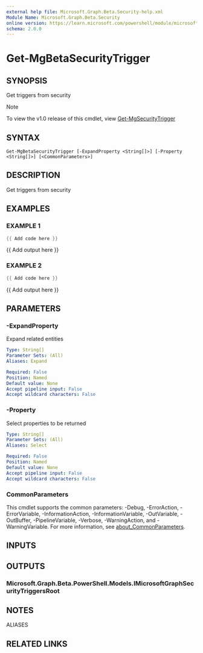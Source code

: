 ```yaml
---
external help file: Microsoft.Graph.Beta.Security-help.xml
Module Name: Microsoft.Graph.Beta.Security
online version: https://learn.microsoft.com/powershell/module/microsoft.graph.beta.security/get-mgbetasecuritytrigger
schema: 2.0.0
---
```


# Get-MgBetaSecurityTrigger

## SYNOPSIS
Get triggers from security

> [!NOTE]
> To view the v1.0 release of this cmdlet, view [Get-MgSecurityTrigger](/powershell/module/Microsoft.Graph.Security/Get-MgSecurityTrigger?view=graph-powershell-v1.0)

## SYNTAX

```
Get-MgBetaSecurityTrigger [-ExpandProperty <String[]>] [-Property <String[]>] [<CommonParameters>]
```

## DESCRIPTION
Get triggers from security

## EXAMPLES

### EXAMPLE 1
```powershell
{{ Add code here }}
```

{{ Add output here }}

### EXAMPLE 2
```powershell
{{ Add code here }}
```

{{ Add output here }}

## PARAMETERS

### -ExpandProperty
Expand related entities

```yaml
Type: String[]
Parameter Sets: (All)
Aliases: Expand

Required: False
Position: Named
Default value: None
Accept pipeline input: False
Accept wildcard characters: False
```

### -Property
Select properties to be returned

```yaml
Type: String[]
Parameter Sets: (All)
Aliases: Select

Required: False
Position: Named
Default value: None
Accept pipeline input: False
Accept wildcard characters: False
```

### CommonParameters
This cmdlet supports the common parameters: -Debug, -ErrorAction, -ErrorVariable, -InformationAction, -InformationVariable, -OutVariable, -OutBuffer, -PipelineVariable, -Verbose, -WarningAction, and -WarningVariable. For more information, see [about_CommonParameters](http://go.microsoft.com/fwlink/?LinkID=113216).

## INPUTS

## OUTPUTS

### Microsoft.Graph.Beta.PowerShell.Models.IMicrosoftGraphSecurityTriggersRoot
## NOTES

ALIASES

## RELATED LINKS
